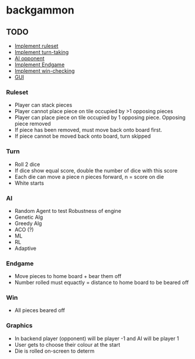 # backgammon

## TODO

 - [Implement ruleset](#ruleset)
 - [Implement turn-taking](#turn)
 - [AI opponent](#AI)
 - [Implement Endgame](#endgame)
 - [Implement win-checking](#win)
 - [GUI](#graphics)

### Ruleset
 - Player can stack pieces 
 - Player cannot place piece on tile occupied by >1 opposing pieces
 - Player can place piece on tile occupied by 1 opposing piece. Opposing piece removed
 - If piece has been removed, must move back onto board first. 
 - If piece cannot be moved back onto board, turn skipped
### Turn
 - Roll 2 dice
 - If dice show equal score, double the number of dice with this score
 - Each die can move a piece n pieces forward, n = score on die
 - White starts
### AI
 - Random Agent to test Robustness of engine
 - Genetic Alg
 - Greedy Alg
 - ACO (?)
 - ML
 - RL
 - Adaptive
 
### Endgame
 - Move pieces to home board + bear them off
 - Number rolled must equactly = distance to home board to be beared off
### Win
 - All pieces beared off
### Graphics
 - In backend player (opponent) will be player -1 and AI will be player 1
 - User gets to choose their colour at the start
 - Die is rolled on-screen to determ
